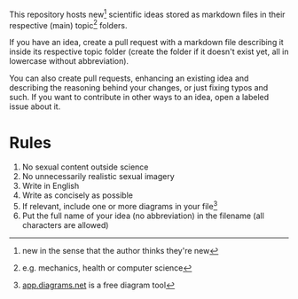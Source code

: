 This repository hosts new[^new] scientific ideas stored as markdown files in their respective (main) topic[^topics] folders.

If you have an idea, create a pull request with a markdown file describing it inside its respective topic folder (create the folder if it doesn't exist yet, all in lowercase without abbreviation).

You can also create pull requests, enhancing an existing idea and describing the reasoning behind your changes, or just fixing typos and such. If you want to contribute in other ways to an idea, open a labeled issue about it.

[^new]: new in the sense that the author thinks they're new
[^topics]: e.g. mechanics, health or computer science

# Rules

1. No sexual content outside science
2. No unnecessarily realistic sexual imagery
3. Write in English
4. Write as concisely as possible
5. If relevant, include one or more diagrams in your file[^diagram-tool]
6. Put the full name of your idea (no abbreviation) in the filename (all characters are allowed)

[^diagram-tool]: [app.diagrams.net](https://app.diagrams.net) is a free diagram tool
